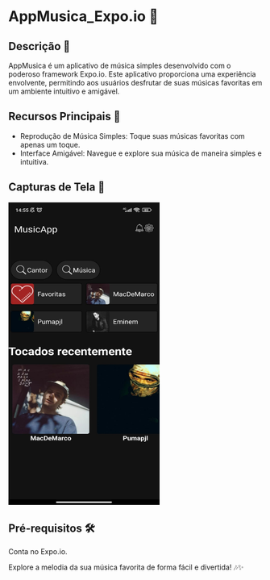 # AppMusica_Expo.io 🎵
## Descrição 📱

AppMusica é um aplicativo de música simples desenvolvido com o poderoso framework Expo.io. Este aplicativo proporciona uma experiência envolvente, permitindo aos usuários desfrutar de suas músicas favoritas em um ambiente intuitivo e amigável.

## Recursos Principais 🚀

- Reprodução de Música Simples: Toque suas músicas favoritas com apenas um toque.
- Interface Amigável: Navegue e explore sua música de maneira simples e intuitiva.

## Capturas de Tela 📸

<img src="app_musica/assets/AppMusicaPreview.jpeg" alt="AppMusicaPreview" width="300" height="600">

## Pré-requisitos 🛠️

Conta no Expo.io.

Explore a melodia da sua música favorita de forma fácil e divertida! 🎶✨
